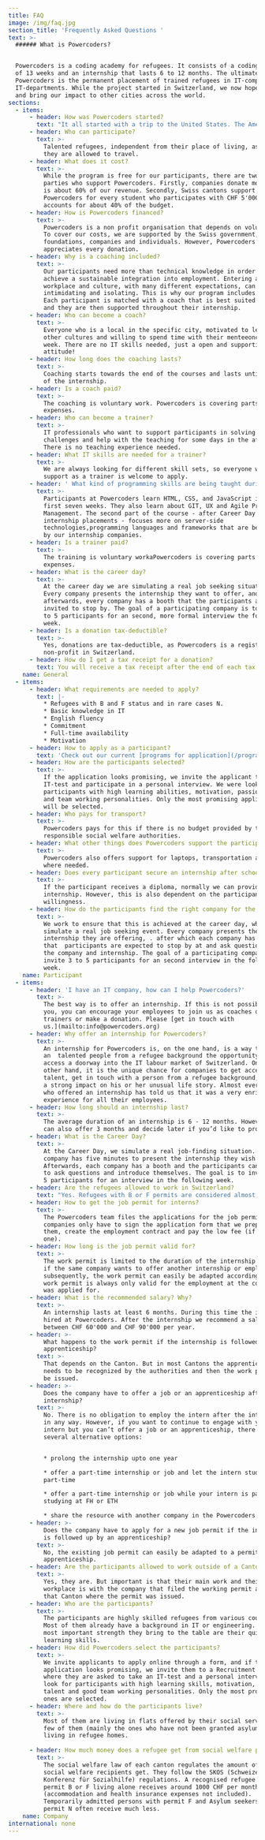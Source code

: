 ```yaml
---
title: FAQ
image: /img/faq.jpg
section_title: 'Frequently Asked Questions '
text: >-
  ###### What is Powercoders?


  Powercoders is a coding academy for refugees. It consists of a coding bootcamp
  of 13 weeks and an internship that lasts 6 to 12 months. The ultimate goal of
  Powercoders is the permanent placement of trained refugees in IT-companies and
  IT-departments. While the project started in Switzerland, we now hope to grow
  and bring our impact to other cities across the world.
sections:
  - items:
      - header: How was Powercoders started?
        text: "It all started with a trip to the United States. The American government invited an entrepreneur of each European country.\r\n\nFounder Christian Hirsig met two entrepreneurs there, one with a cooking school for refugees, one with a coding academy for women. At this time, the refugee crisis in Europe was all over the news. Driven by the energy to help, the idea of Powercoders was born."
      - header: Who can participate?
        text: >-
          Talented refugees, independent from their place of living, as long as
          they are allowed to travel.
      - header: What does it cost?
        text: >-
          While the program is free for our participants, there are two main
          parties who support Powercoders. Firstly, companies donate money what
          is about 60% of our revenue. Secondly, Swiss cantons support
          Powercoders for every student who participates with CHF 5'000 what
          accounts for about 40% of the budget.
      - header: How is Powercoders financed?
        text: >-
          Powercoders is a non profit organisation that depends on volunteers.
          To cover our costs, we are supported by the Swiss government,
          foundations, companies and individuals. However, Powercoders
          appreciates every donation.
      - header: Why is a coaching included?
        text: >-
          Our participants need more than technical knowledge in order to
          achieve a sustainable integration into employment. Entering a new
          workplace and culture, with many different expectations, can be
          intimidating and isolating. This is why our program includes a coach.
          Each participant is matched with a coach that is best suited for them,
          and they are then supported throughout their internship.
      - header: Who can become a coach?
        text: >-
          Everyone who is a local in the specific city, motivated to learn about
          other cultures and willing to spend time with their menteeonce every
          week. There are no IT skills needed, just a open and supportive
          attitude!
      - header: How long does the coaching lasts?
        text: >-
          Coaching starts towards the end of the courses and lasts until the end
          of the internship.
      - header: Is a coach paid?
        text: >-
          The coaching is voluntary work. Powercoders is covering parts of the
          expenses.
      - header: Who can become a trainer?
        text: >-
          IT professionals who want to support participants in solving IT
          challenges and help with the teaching for some days in the afternoons.
          There is no teaching experience needed.
      - header: What IT skills are needed for a trainer?
        text: >-
          We are always looking for different skill sets, so everyone willing to
          support as a trainer is welcome to apply.
      - header: ' What kind of programming skills are being taught during the first 3 months in the coding bootcamp?'
        text: >-
          Participants at Powercoders learn HTML, CSS, and JavaScript in the
          first seven weeks. They also learn about GIT, UX and Agile Project
          Management. The second part of the course - after Career Day and
          internship placements - focuses more on server-side
          technologies,programming languages and frameworks that are being used
          by our internship companies.
      - header: Is a trainer paid?
        text: >-
          The training is voluntary workaPowercoders is covering parts of the
          expenses.
      - header: What is the career day?
        text: >-
          At the career day we are simulating a real job seeking situation.
          Every company presents the internship they want to offer, and
          afterwards, every company has a booth that the participants are
          invited to stop by. The goal of a participating company is to invite 3
          to 5 participants for an second, more formal interview the following
          week.
      - header: Is a donation tax-deductible?
        text: >-
          Yes, donations are tax-deductible, as Powercoders is a registered
          non-profit in Switzerland.
      - header: How do I get a tax receipt for a donation?
        text: You will receive a tax receipt after the end of each tax year.
    name: General
  - items:
      - header: What requirements are needed to apply?
        text: |-
          * Refugees with B and F status and in rare cases N.
          * Basic knowledge in IT
          * English fluency
          * Commitment
          * Full-time availability
          * Motivation
      - header: How to apply as a participant?
        text: 'Check out our current [programs for application](/program)'
      - header: How are the participants selected?
        text: >-
          If the application looks promising, we invite the applicant to take an
          IT-test and participate in a personal interview. We were looking for
          participants with high learning abilities, motivation, passion, talent
          and team working personalities. Only the most promising applicants
          will be selected.
      - header: Who pays for transport?
        text: >-
          Powercoders pays for this if there is no budget provided by the
          responsible social welfare authorities.
      - header: What other things does Powercoders support the participants with?
        text: >-
          Powercoders also offers support for laptops, transportation and food
          where needed.
      - header: Does every participant secure an internship after school?
        text: >-
          If the participant receives a diploma, normally we can provide an
          internship. However, this is also dependent on the participant’s
          willingness.
      - header: How do the participants find the right company for the internship?
        text: >-
          We work to ensure that this is achieved at the career day, where we
          simulate a real job seeking event. Every company presents the
          internship they are offering, . after which each company has a booth
          that  participants are expected to stop by at and ask questions about
          the company and internship. The goal of a participating company is to
          invite 3 to 5 participants for an second interview in the following
          week.
    name: Participant
  - items:
      - header: 'I have an IT company, how can I help Powercoders?'
        text: >-
          The best way is to offer an internship. If this is not possible for
          you, you can encourage your employees to join us as coaches or
          trainers or make a donation. Please [get in touch with
          us.](mailto:info@powercoders.org)
      - header: Why offer an internship for Powercoders?
        text: >-
          An internship for Powercoders is, on the one hand, is a way to offer
          an  talented people from a refugee background the opportunity to
          access a doorway into the IT labour market of Switzerland. On the
          other hand, it is the unique chance for companies to get access to raw
          talent, get in touch with a person from a refugee background, and have
          a strong impact on his or her unusual life story. Almost every company
          who offered an internship has told us that it was a very enriching
          experience for all their employees.
      - header: How long should an internship last?
        text: >-
          The average duration of an internship is 6 - 12 months. However you
          can also offer 3 months and decide later if you’d like to prolong it.
      - header: What is the Career Day?
        text: >-
          At the Career Day, we simulate a real job-finding situation. Each
          company has five minutes to present the internship they wish to offer.
          Afterwards, each company has a booth and the participants can stop by
          to ask questions and introduce themselves. The goal is to invite 3 to
          5 participants for an interview in the following week.
      - header: Are the refugees allowed to work in Switzerland?
        text: "Yes. Refugees with B or F permits are considered almost like Swiss welfare recipients. The state wants them to be integrated, have a job and become independent. The same goes for temporarily-admitted foreigners with F status.\r\n\nAsylum seekers with permit N are theoretically allowed to work, but have more difficulties getting a work permit because of the priority for people living in Switzerland."
      - header: How to get the job permit for interns?
        text: >-
          The Powercoders team files the applications for the job permits. The
          companies only have to sign the application form that we prepare for
          them, create the employment contract and pay the low fee (if there is
          one).
      - header: How long is the job permit valid for?
        text: >-
          The work permit is limited to the duration of the internship. However,
          if the same company wants to offer another internship or employment
          subsequently, the work permit can easily be adapted accordingly. A
          work permit is always only valid for the employment at the company it
          was applied for.
      - header: What is the recommended salary? Why?
        text: >-
          An internship lasts at least 6 months. During this time the intern is
          hired at Powercoders. After the internship we recommend a salary
          between CHF 60'000 and CHF 90'000 per year.
      - header: >-
          What happens to the work permit if the internship is followed up by a
          apprenticeship?
        text: >-
          That depends on the Canton. But in most Cantons the apprenticeship
          needs to be recognized by the authorities and then the work permit can
          be issued.
      - header: >-
          Does the company have to offer a job or an apprenticeship after the
          internship?
        text: >-
          No. There is no obligation to employ the intern after the internship
          in any way. However, if you want to continue to engage with your
          intern but you can’t offer a job or an apprenticeship, there are
          several alternative options:


          * prolong the internship upto one year 

          * offer a part-time internship or job and let the intern study German
          part-time 

          * offer a part-time internship or job while your intern is part-time
          studying at FH or ETH 

          * share the resource with another company in the Powercoders network
      - header: >-
          Does the company have to apply for a new job permit if the internship
          is followed up by an apprenticeship?
        text: >-
          No, the existing job permit can easily be adapted to a permit for an
          apprenticeship.
      - header: Are the participants allowed to work outside of a Canton?
        text: >-
          Yes, they are. But important is that their main work and their
          workplace is with the company that filed the working permit and within
          that Canton where the permit was issued.
      - header: Who are the participants?
        text: >-
          The participants are highly skilled refugees from various countries.
          Most of them already have a background in IT or engineering. But, the
          most important strength they bring to the table are their quick
          learning skills.
      - header: How did Powercoders select the participants?
        text: >-
          We invite applicants to apply online through a form, and if the
          application looks promising, we invite them to a Recruitment Day,
          where they are asked to take an IT-test and a personal interview. We
          look for participants with high learning skills, motivation, passion,
          talent and good team working personalities. Only the most promising
          ones are selected.
      - header: Where and how do the participants live?
        text: >-
          Most of them are living in flats offered by their social service. A
          few of them (mainly the ones who have not been granted asylum) are
          living in refugee homes.
                      
      - header: How much money does a refugee get from social welfare per month?
        text: >-
          The social welfare law of each canton regulates the amount of money
          social welfare recipients get. They follow the SKOS (Schweizerische
          Konferenz für Sozialhilfe) regulations. A recognised refugee with
          permit B or F living alone receives around 1000 CHF per month
          (accommodation and health insurance expenses not included).
          Temporarily admitted persons with permit F and Asylum seekers with
          permit N often receive much less.
    name: Company
international: none
---
```


